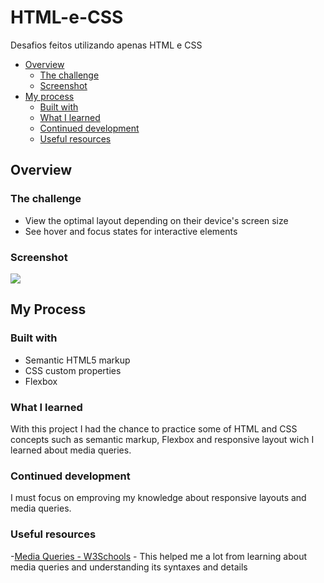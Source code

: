 # HTML-e-CSS
Desafios feitos utilizando apenas HTML e CSS

- [Overview](#overview)
  - [The challenge](#the-challenge)
  - [Screenshot](#screenshot)
- [My process](#my-process)
  - [Built with](#built-with)
  - [What I learned](#what-i-learned)
  - [Continued development](#continued-development)
  - [Useful resources](#useful-resources)

## Overview

### The challenge
- View the optimal layout depending on their device's screen size
- See hover and focus states for interactive elements

### Screenshot
![](./screenshot.png)

## My Process

### Built with
- Semantic HTML5 markup
- CSS custom properties
- Flexbox

### What I learned 
With this project I had the chance to practice some of HTML and CSS concepts such as semantic markup, Flexbox and responsive layout wich I learned about media queries.

### Continued development
I must focus on emproving my knowledge about responsive layouts and media queries.

### Useful resources
-[Media Queries - W3Schools](https://www.w3schools.com/css/css_rwd_mediaqueries.asp) - This helped me a lot from learning about media queries and understanding its syntaxes and details
